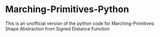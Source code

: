 # Marching-Primitives-Python
This is an unofficial version of the python code for Marching-Primitives: Shape Abstraction from Signed Distance Function
